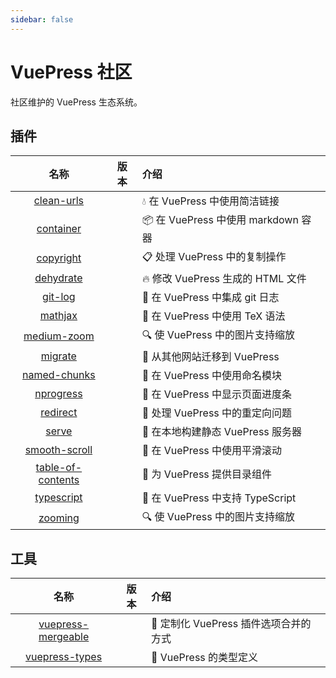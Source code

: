 ```yaml
---
sidebar: false
---
```


# VuePress 社区

社区维护的 VuePress 生态系统。

## 插件

|                        名称                         |                        版本                        | 介绍                                         |
| :-------------------------------------------------: | :------------------------------------------------: | :------------------------------------------- |
|        [clean-urls](./plugins/clean-urls.md)        |    <NpmLink pkg="vuepress-plugin-clean-urls"/>     | :droplet: 在 VuePress 中使用简洁链接         |
|         [container](./plugins/container.md)         |     <NpmLink pkg="vuepress-plugin-container"/>     | :package: 在 VuePress 中使用 markdown 容器   |
|         [copyright](./plugins/copyright.md)         |     <NpmLink pkg="vuepress-plugin-copyright"/>     | :clipboard: 处理 VuePress 中的复制操作       |
|         [dehydrate](./plugins/dehydrate.md)         |     <NpmLink pkg="vuepress-plugin-dehydrate"/>     | :fire: 修改 VuePress 生成的 HTML 文件        |
|           [git-log](./plugins/git-log.md)           |      <NpmLink pkg="vuepress-plugin-git-log"/>      | :floppy_disk: 在 VuePress 中集成 git 日志    |
|           [mathjax](./plugins/mathjax.md)           |      <NpmLink pkg="vuepress-plugin-mathjax"/>      | :page_with_curl: 在 VuePress 中使用 TeX 语法 |
|       [medium-zoom](./plugins/medium-zoom.md)       |    <NpmLink pkg="vuepress-plugin-medium-zoom"/>    | :mag: 使 VuePress 中的图片支持缩放           |
|           [migrate](./plugins/migrate.md)           |      <NpmLink pkg="vuepress-plugin-migrate"/>      | :paw_prints: 从其他网站迁移到 VuePress       |
|      [named-chunks](./plugins/named-chunks.md)      |   <NpmLink pkg="vuepress-plugin-named-chunks"/>    | :name_badge: 在 VuePress 中使用命名模块      |
|         [nprogress](./plugins/nprogress.md)         |     <NpmLink pkg="vuepress-plugin-nprogress"/>     | :running: 在 VuePress 中显示页面进度条       |
|          [redirect](./plugins/redirect.md)          |     <NpmLink pkg="vuepress-plugin-redirect"/>      | :traffic_light: 处理 VuePress 中的重定向问题 |
|             [serve](./plugins/serve.md)             |       <NpmLink pkg="vuepress-plugin-serve"/>       | :key: 在本地构建静态 VuePress 服务器         |
|     [smooth-scroll](./plugins/smooth-scroll.md)     |   <NpmLink pkg="vuepress-plugin-smooth-scroll"/>   | :roller_coaster: 在 VuePress 中使用平滑滚动  |
| [table-of-contents](./plugins/table-of-contents.md) | <NpmLink pkg="vuepress-plugin-table-of-contents"/> | :bookmark: 为 VuePress 提供目录组件          |
|        [typescript](./plugins/typescript.md)        |    <NpmLink pkg="vuepress-plugin-typescript"/>     | :palm_tree: 在 VuePress 中支持 TypeScript    |
|           [zooming](./plugins/zooming.md)           |      <NpmLink pkg="vuepress-plugin-zooming"/>      | :mag: 使 VuePress 中的图片支持缩放           |

## 工具

|                    名称                    |                版本                 | 介绍                                              |
| :----------------------------------------: | :---------------------------------: | :------------------------------------------------ |
| [vuepress-mergeable](./tools/mergeable.md) | <NpmLink pkg="vuepress-mergeable"/> | :crystal_ball: 定制化 VuePress 插件选项合并的方式 |
|     [vuepress-types](./tools/types.md)     |   <NpmLink pkg="vuepress-types"/>   | :palm_tree: VuePress 的类型定义                   |

